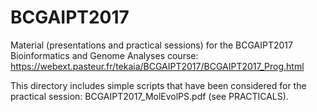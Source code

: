 # BCGAIPT2017
Material (presentations and practical sessions) for the BCGAIPT2017 Bioinformatics and Genome Analyses course: https://webext.pasteur.fr/tekaia/BCGAIPT2017/BCGAIPT2017_Prog.html

This directory includes simple scripts that have been considered for the practical session: BCGAIPT2017_MolEvolPS.pdf (see PRACTICALS).
